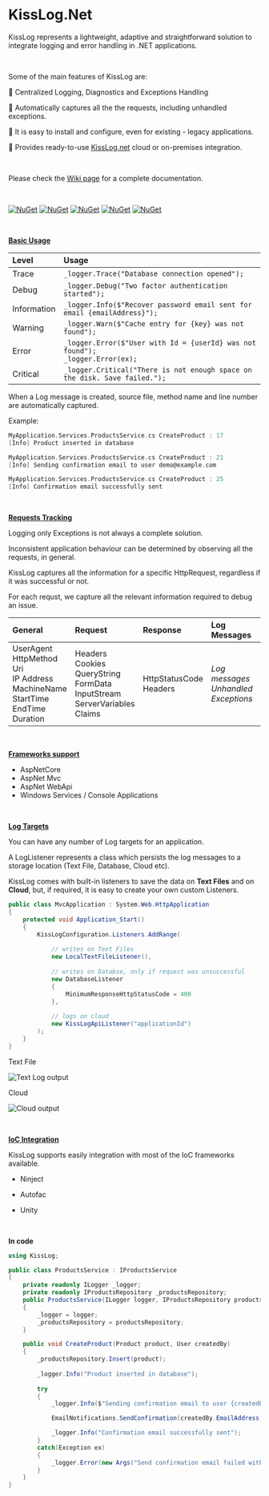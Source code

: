 # KissLog.Net

KissLog represents a lightweight, adaptive and straightforward solution to integrate logging and error handling in .NET applications.

<br>

Some of the main features of KissLog are:

:small_blue_diamond: Centralized Logging, Diagnostics and Exceptions Handling

:small_blue_diamond: Automatically captures all the the requests, including unhandled exceptions.

:small_blue_diamond: It is easy to install and configure, even for existing - legacy applications.

:small_blue_diamond: Provides ready-to-use [KissLog.net](https://kisslog.net) cloud or on-premises integration.

<br>

Please check the [Wiki page](https://github.com/catalingavan/KissLog-net/wiki) for a complete documentation.

<br>

[![NuGet](https://img.shields.io/nuget/v/KissLog.svg?style=flat-square&label=KissLog)](https://www.nuget.org/packages/KissLog/) 
[![NuGet](https://img.shields.io/nuget/v/KissLog.AspNetCore.svg?style=flat-square&label=KissLog.AspNetCore)](https://www.nuget.org/packages/KissLog.AspNetCore/) 
[![NuGet](https://img.shields.io/nuget/v/KissLog.AspNet.Mvc.svg?style=flat-square&label=KissLog.AspNet.Mvc)](https://www.nuget.org/packages/KissLog.AspNet.Mvc/) 
[![NuGet](https://img.shields.io/nuget/v/KissLog.AspNet.WebApi.svg?style=flat-square&label=KissLog.AspNet.WebApi)](https://www.nuget.org/packages/KissLog.AspNet.WebApi/) 
[![NuGet](https://img.shields.io/nuget/v/KissLog.WindowsApplication.svg?style=flat-square&label=KissLog.WindowsApplication)](https://www.nuget.org/packages/KissLog.WindowsApplication/) 

<br>

**[Basic Usage](https://github.com/catalingavan/KissLog-net/wiki/Basic-Usage)**

| Level  | Usage |
| :--- | :--- |
| Trace  | `_logger.Trace("Database connection opened");`  |
| Debug  | `_logger.Debug("Two factor authentication started");`  |
| Information  | `_logger.Info($"Recover password email sent for email {emailAddress}");`  |
| Warning  | `_logger.Warn($"Cache entry for {key} was not found");`  |
| Error  | `_logger.Error($"User with Id = {userId} was not found");` <br> `_logger.Error(ex);`  |
| Critical  | `_logger.Critical("There is not enough space on the disk. Save failed.");`  |

When a Log message is created, source file, method name and line number are automatically captured.

Example:

```C
MyApplication.Services.ProductsService.cs CreateProduct : 17
[Info] Product inserted in database

MyApplication.Services.ProductsService.cs CreateProduct : 21
[Info] Sending confirmation email to user demo@example.com

MyApplication.Services.ProductsService.cs CreateProduct : 25
[Info] Confirmation email successfully sent
```

<br>

**[Requests Tracking](https://github.com/catalingavan/KissLog-net/wiki/Requests-Tracking)**

Logging only Exceptions is not always a complete solution.

Inconsistent application behaviour can be determined by observing all the requests, in general.

KissLog captures all the information for a specific HttpRequest, regardless if it was successful or not.

For each requst, we capture all the relevant information required to debug an issue.

| General | Request | Response | Log Messages |
| :--- | :--- | :--- | :--- |
| UserAgent <br> HttpMethod <br> Uri <br> IP Address <br> MachineName <br> StartTime <br> EndTime <br>Duration | Headers <br> Cookies <br> QueryString <br> FormData <br> InputStream <br> ServerVariables <br> Claims | HttpStatusCode <br> Headers | _Log messages_ <br> _Unhandled Exceptions_ |

<br>

**[Frameworks support](https://github.com/catalingavan/KissLog-net/wiki/Install-Instructions)**

- AspNetCore
- AspNet Mvc
- AspNet WebApi
- Windows Services / Console Applications

<br>

**[Log Targets](https://github.com/catalingavan/KissLog-net/wiki/Listeners)**

You can have any number of Log targets for an application.

A LogListener represents a class which persists the log messages to a storage location (Text File, Database, Cloud etc).

KissLog comes with built-in listeners to save the data on **Text Files** and on **Cloud**, but, if required, it is easy to create your own custom Listeners.

```csharp
public class MvcApplication : System.Web.HttpApplication
{
    protected void Application_Start()
    {
        KissLogConfiguration.Listeners.AddRange(
        
            // writes on Text Files
            new LocalTextFileListener(),
            
            // writes on Databse, only if request was unsuccessful 
            new DatabaseListener
            {
                MinimumResponseHttpStatusCode = 400
            },
            
            // logs on cloud
            new KissLogApiListener("applicationId")
        );
    }
}
```

Text File

![Text Log output](https://preview.ibb.co/nw9cad/3.png)

Cloud

![Cloud output](https://preview.ibb.co/b7Styy/frame_2.png)

<br>

**[IoC Integration](https://github.com/catalingavan/KissLog-net/wiki/IoC)**

KissLog supports easily integration with most of the IoC frameworks available.

- Ninject

- Autofac

- Unity

<br>

**In code**

```csharp
using KissLog;

public class ProductsService : IProductsService
{
    private readonly ILogger _logger;
    private readonly IProductsRepository _productsRepository;
    public ProductsService(ILogger logger, IProductsRepository productsRepository)
    {
        _logger = logger;
        _productsRepository = productsRepository;
    }

    public void CreateProduct(Product product, User createdBy)
    {
        _productsRepository.Insert(product);
        
        _logger.Info("Product inserted in database");
    
        try
        {
            _logger.Info($"Sending confirmation email to user {createdBy.EmailAddress}");

            EmailNotifications.SendConfirmation(createdBy.EmailAddress, product);

            _logger.Info("Confirmation email successfully sent");
        }
        catch(Exception ex)
        {
            _logger.Error(new Args("Send confirmation email failed with exception", ex));
        }
    }
}
```
